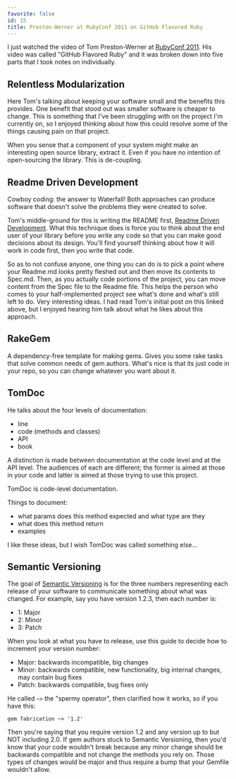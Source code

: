 ```yaml
---
favorite: false
id: 15
title: Preston-Werner at RubyConf 2011 on GitHub Flavored Ruby
---
```


I just watched the video of Tom Preston-Werner at [RubyConf
2011][rubyconf_videos]. His video was called "GitHub Flavored Ruby" and it was
broken down into five parts that I took notes on individually.

## Relentless Modularization

Here Tom's talking about keeping your software small and the benefits this
provides. One benefit that stood out was smaller software is cheaper to change.
This is something that I've been struggling with on the project I'm currently
on, so I enjoyed thinking about how this could resolve some of the things
causing pain on that project.

When you sense that a component of your system might make an interesting open
source library, extract it. Even if you have no intention of open-sourcing the
library. This is de-coupling.

## Readme Driven Development

Cowboy coding: the answer to Waterfall! Both approaches can produce software
that doesn't solve the problems they were created to solve.

Tom's middle-ground for this is writing the README first, [Readme Driven
Development][rdd]. What this technique does is force you to think about the end
user of your library before you write any code so that you can make good
decisions about its design. You'll find yourself thinking about how it will work
in code first, then you write that code.

So as to not confuse anyone, one thing you can do is to pick a point where your
Readme.md looks pretty fleshed out and then move its contents to Spec.md. Then,
as you actually code portions of the project, you can move content from the Spec
file to the Readme file. This helps the person who comes to your
half-implemented project see what's done and what's still left to do. Very
interesting ideas. I had read Tom's initial post on this linked above, but I
enjoyed hearing him talk about what he likes about this approach.

## RakeGem

A dependency-free template for making gems. Gives you some rake tasks that solve
common needs of gem authors. What's nice is that its just code in your repo, so
you can change whatever you want about it.

## TomDoc

He talks about the four levels of documentation:

* line
* code (methods and classes)
* API
* book

A distinction is made between documentation at the code level and at the API
level. The audiences of each are different; the former is aimed at those in your
code and latter is aimed at those trying to use this project.

TomDoc is code-level documentation.

Things to document:

* what params does this method expected and what type are they
* what does this method return
* examples

I like these ideas, but I wish TomDoc was called something else...

## Semantic Versioning

The goal of [Semantic Versioning][semver] is for the three numbers
representing each release of your software to communicate something about what
was changed. For example, say you have version 1.2.3, then each number is:

* 1: Major
* 2: Minor
* 3: Patch

When you look at what you have to release, use this guide to decide how to
increment your version number:

* Major: backwards incompatible, big changes
* Minor: backwards compatible, new functionality, big internal changes, may contain bug fixes
* Patch: backwards compatible, bug fixes only

He called `~>` the "spermy operator", then clarified how it works, so if you
have this:

```
gem fabrication ~> '1.2'
```

Then you're saying that you require version 1.2 and any version up to but NOT
including 2.0. If gem authors stuck to Semantic Versioning, then you'd know that
your code wouldn't break because any minor change should be backwards compatible
and not change the methods you rely on. Those types of changes would be major
and thus require a bump that your Gemfile wouldn't allow.

[rubyconf_videos]: https://confreaks.tv/events/rubyconf2011
[rdd]: http://tom.preston-werner.com/2010/08/23/readme-driven-development.html
[semver]: http://semver.org
